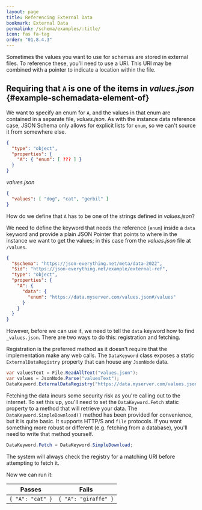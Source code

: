 ```yaml
---
layout: page
title: Referencing External Data
bookmark: External Data
permalink: /schema/examples/:title/
icon: fas fa-tag
order: "01.8.4.3"
---
```

Sometimes the values you want to use for schemas are stored in external files.  To reference these, you'll need to use a URI.  This URI may be combined with a pointer to indicate a location within the file.

## Requiring that `A` is one of the items in _values.json_ {#example-schemadata-element-of}

We want to specify an enum for `A`, and the values in that enum are contained in a separate file, _values.json_.  As with the instance data reference case, JSON Schema only allows for explicit lists for `enum`, so we can't source it from somewhere else.

```json
{
  "type": "object",
  "properties": {
    "A": { "enum": [ ??? ] }
  }
}
```

_values.json_
```json
{
  "values": [ "dog", "cat", "gerbil" ]
}
```

How do we define that `A` has to be one of the strings defined in _values.json_?

We need to define the keyword that needs the reference (`enum`) inside a `data` keyword and provide a plain JSON Pointer that points to where in the instance we want to get the values; in this case from the _values.json_ file at `/values`.

```json
{
  "$schema": "https://json-everything.net/meta/data-2022",
  "$id": "https://json-everything.net/example/external-ref",
  "type": "object",
  "properties": {
    "A": {
      "data": {
        "enum": "https://data.myserver.com/values.json#/values"
      }
    }
  }
}
```
However, before we can use it, we need to tell the `data` keyword how to find `_values.json`.  There are two ways to do this: registration and fetching.

Registration is the preferred method as it doesn't require that the implementation make any web calls.  The `DataKeyword` class exposes a static `ExternalDataRegistry` property that can house any `JsonNode` data.

```c#
var valuesText = File.ReadAllText("values.json");
var values = JsonNode.Parse("valuesText");
DataKeyword.ExternalDataRegistry["https://data.myserver.com/values.json"] = values;
```

Fetching the data incurs some security risk as you're calling out to the internet.  To set this up, you'll need to set the `DataKeyword.Fetch` static property to a method that will retrieve your data.  The `DataKeyword.SimpleDownload()` method has been provided for convenience, but it is quite basic.  It supports HTTP/S and `file` protocols.  If you want something more robust or different (e.g. fetching from a database), you'll need to write that method yourself.

```c#
DataKeyword.Fetch = DataKeyword.SimpleDownload;
```

The system will always check the registry for a matching URI before attempting to fetch it.

Now we can run it:

| Passes | Fails |
| :-: | :-: |
| `{ "A": "cat" }` | `{ "A": "giraffe" }` |
